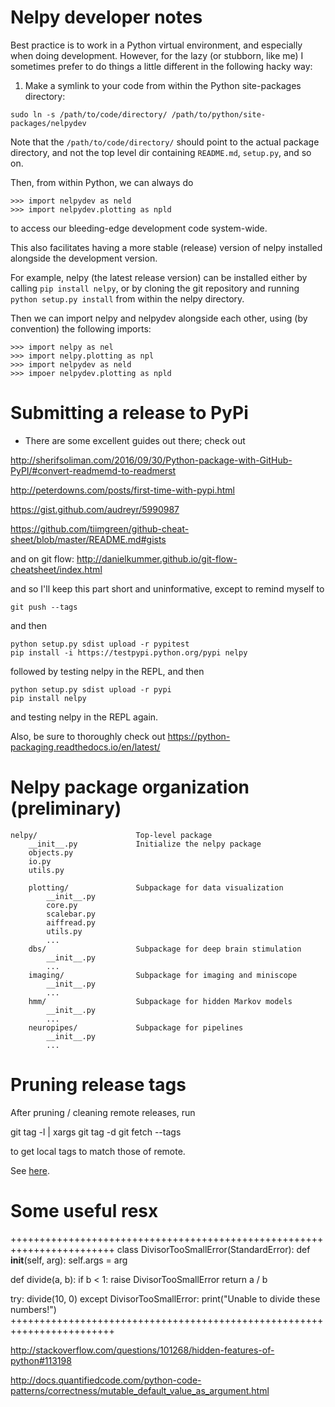 Nelpy developer notes
=====================

Best practice is to work in a Python virtual environment, and especially when doing development. However, for the lazy (or stubborn, like me) I sometimes prefer to do things a little different in the following hacky way:

1. Make a symlink to your code from within the Python site-packages directory:
```
sudo ln -s /path/to/code/directory/ /path/to/python/site-packages/nelpydev
```
Note that the `/path/to/code/directory/` should point to the actual package directory, and not the top level dir containing `README.md`, `setup.py`, and so on.

Then, from within Python, we can always do

    >>> import nelpydev as neld
    >>> import nelpydev.plotting as npld

to access our bleeding-edge development code system-wide.

This also facilitates having a more stable (release) version of nelpy installed alongside the development version.

For example, nelpy (the latest release version) can be installed either by calling `pip install nelpy`, or by cloning the git repository and running `python setup.py install` from within the nelpy directory.

Then we can import nelpy and nelpydev alongside each other, using (by convention) the following imports:

    >>> import nelpy as nel
    >>> import nelpy.plotting as npl
    >>> import nelpydev as neld
    >>> impoer nelpydev.plotting as npld

Submitting a release to PyPi
============================

* There are some excellent guides out there; check out

http://sherifsoliman.com/2016/09/30/Python-package-with-GitHub-PyPI/#convert-readmemd-to-readmerst

http://peterdowns.com/posts/first-time-with-pypi.html

https://gist.github.com/audreyr/5990987

https://github.com/tiimgreen/github-cheat-sheet/blob/master/README.md#gists

and on git flow: http://danielkummer.github.io/git-flow-cheatsheet/index.html

and so I'll keep this part short and uninformative, except to remind myself to

```git push --tags```

and then

```
python setup.py sdist upload -r pypitest
pip install -i https://testpypi.python.org/pypi nelpy
```

followed by testing nelpy in the REPL, and then

```
python setup.py sdist upload -r pypi
pip install nelpy
```

and testing nelpy in the REPL again.

Also, be sure to thoroughly check out https://python-packaging.readthedocs.io/en/latest/

Nelpy package organization (preliminary)
========================================

    nelpy/                      Top-level package
        __init__.py             Initialize the nelpy package
        objects.py
        io.py
        utils.py

        plotting/               Subpackage for data visualization
            __init__.py
            core.py
            scalebar.py
            aiffread.py
            utils.py
            ...
        dbs/                    Subpackage for deep brain stimulation
            __init__.py
            ...
        imaging/                Subpackage for imaging and miniscope
            __init__.py
            ...
        hmm/                    Subpackage for hidden Markov models
            __init__.py
            ...
        neuropipes/             Subpackage for pipelines
            __init__.py
            ...

Pruning release tags
====================
After pruning / cleaning remote releases, run

git tag -l | xargs git tag -d
git fetch --tags

to get local tags to match those of remote.

See [here](http://stackoverflow.com/questions/1841341/remove-local-tags-that-are-no-longer-on-the-remote-repository).

Some useful resx
================

++++++++++++++++++++++++++++++++++++++++++++++++++++++++++++++++++++++++
class DivisorTooSmallError(StandardError):
    def __init__(self, arg):
        self.args = arg


def divide(a, b):
    if b < 1:
        raise DivisorTooSmallError
    return a / b


try:
    divide(10, 0)
except DivisorTooSmallError:
    print("Unable to divide these numbers!")
++++++++++++++++++++++++++++++++++++++++++++++++++++++++++++++++++++++++

http://stackoverflow.com/questions/101268/hidden-features-of-python#113198

http://docs.quantifiedcode.com/python-code-patterns/correctness/mutable_default_value_as_argument.html
